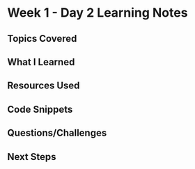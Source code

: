 # Week 1 - Day 2 Learning Notes

## Topics Covered

## What I Learned

## Resources Used

## Code Snippets

## Questions/Challenges

## Next Steps
